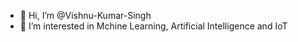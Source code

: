 - 👋 Hi, I’m @Vishnu-Kumar-Singh
- 👀 I’m interested in Mchine Learning, Artificial Intelligence and IoT

<!---
Vishnu-Kumar-Singh/Vishnu-Kumar-Singh is a ✨ special ✨ repository because its `README.md` (this file) appears on your GitHub profile.
You can click the Preview link to take a look at your changes.
--->
